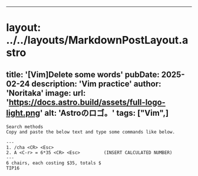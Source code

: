 
---
# layout: ../../layouts/MarkdownPostLayout.astro
title: '[Vim]Delete some words'
pubDate: 2025-02-24
description: 'Vim practice'
author: 'Noritaka'
image:
    url: 'https://docs.astro.build/assets/full-logo-light.png'
    alt: 'Astroのロゴ。'
tags: ["Vim",]
---


```
Search methods 
Copy and paste the below text and type some commands like below.

---
1. /cha <CR> <Esc>
2. A <C-r> = 6*35 <CR> <Esc>         (INSERT CALCULATED NUMBER)
---
6 chairs, each costing $35, totals $
TIP16
```
